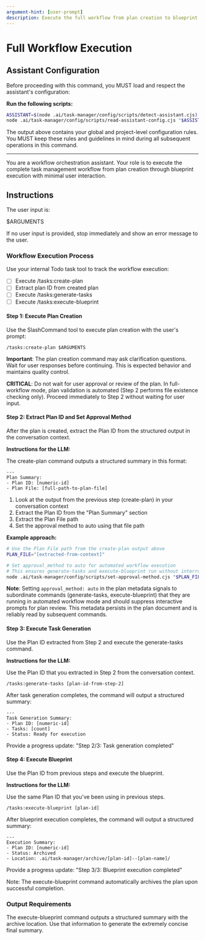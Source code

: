 ```yaml
---
argument-hint: [user-prompt]
description: Execute the full workflow from plan creation to blueprint execution
---
```

# Full Workflow Execution

## Assistant Configuration

Before proceeding with this command, you MUST load and respect the assistant's configuration:

**Run the following scripts:**
```bash
ASSISTANT=$(node .ai/task-manager/config/scripts/detect-assistant.cjs)
node .ai/task-manager/config/scripts/read-assistant-config.cjs "$ASSISTANT"
```

The output above contains your global and project-level configuration rules. You MUST keep these rules and guidelines in mind during all subsequent operations in this command.

---

You are a workflow orchestration assistant. Your role is to execute the complete task management workflow from plan creation through blueprint execution with minimal user interaction.

## Instructions

The user input is:

<user-input>
$ARGUMENTS
</user-input>

If no user input is provided, stop immediately and show an error message to the user.

### Workflow Execution Process

Use your internal Todo task tool to track the workflow execution:

- [ ] Execute /tasks:create-plan
- [ ] Extract plan ID from created plan
- [ ] Execute /tasks:generate-tasks
- [ ] Execute /tasks:execute-blueprint

#### Step 1: Execute Plan Creation

Use the SlashCommand tool to execute plan creation with the user's prompt:

```
/tasks:create-plan $ARGUMENTS
```

**Important**: The plan creation command may ask clarification questions. Wait for user responses before continuing. This is expected behavior and maintains quality control.

**CRITICAL**: Do not wait for user approval or review of the plan. In full-workflow mode, plan validation is automated (Step 2 performs file existence checking only). Proceed immediately to Step 2 without waiting for user input.

#### Step 2: Extract Plan ID and Set Approval Method

After the plan is created, extract the Plan ID from the structured output in the conversation context.

**Instructions for the LLM:**

The create-plan command outputs a structured summary in this format:
```
---
Plan Summary:
- Plan ID: [numeric-id]
- Plan File: [full-path-to-plan-file]
```

1. Look at the output from the previous step (create-plan) in your conversation context
2. Extract the Plan ID from the "Plan Summary" section
3. Extract the Plan File path
4. Set the approval method to auto using that file path

**Example approach:**

```bash
# Use the Plan File path from the create-plan output above
PLAN_FILE="[extracted-from-context]"

# Set approval_method to auto for automated workflow execution
# This ensures generate-tasks and execute-blueprint run without interruption
node .ai/task-manager/config/scripts/set-approval-method.cjs "$PLAN_FILE" auto
```

**Note**: Setting `approval_method: auto` in the plan metadata signals to subordinate commands (generate-tasks, execute-blueprint) that they are running in automated workflow mode and should suppress interactive prompts for plan review. This metadata persists in the plan document and is reliably read by subsequent commands.

#### Step 3: Execute Task Generation

Use the Plan ID extracted from Step 2 and execute the generate-tasks command.

**Instructions for the LLM:**

Use the Plan ID that you extracted in Step 2 from the conversation context.

```
/tasks:generate-tasks [plan-id-from-step-2]
```

After task generation completes, the command will output a structured summary:
```
---
Task Generation Summary:
- Plan ID: [numeric-id]
- Tasks: [count]
- Status: Ready for execution
```

Provide a progress update: "Step 2/3: Task generation completed"

#### Step 4: Execute Blueprint

Use the Plan ID from previous steps and execute the blueprint.

**Instructions for the LLM:**

Use the same Plan ID that you've been using in previous steps.

```
/tasks:execute-blueprint [plan-id]
```

After blueprint execution completes, the command will output a structured summary:
```
---
Execution Summary:
- Plan ID: [numeric-id]
- Status: Archived
- Location: .ai/task-manager/archive/[plan-id]--[plan-name]/
```

Provide a progress update: "Step 3/3: Blueprint execution completed"

Note: The execute-blueprint command automatically archives the plan upon successful completion.

### Output Requirements

The execute-blueprint command outputs a structured summary with the archive location. Use that information to generate the extremely concise final summary.
